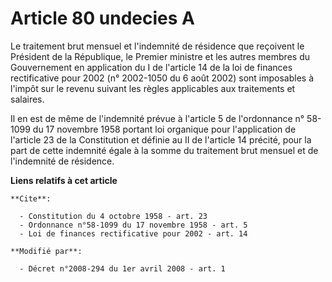 # Article 80 undecies A

Le traitement brut mensuel et l'indemnité de résidence que reçoivent le Président de la République, le Premier ministre et
les autres membres du Gouvernement en application du I de l'article 14 de la loi de finances rectificative pour 2002 (n°
2002-1050 du 6 août 2002) sont imposables à l'impôt sur le revenu suivant les règles applicables aux traitements et
salaires. 

Il en est de même de l'indemnité prévue à l'article 5 de l'ordonnance n° 58-1099 du 17 novembre 1958 portant loi organique
pour l'application de l'article 23 de la Constitution et définie au II de l'article 14 précité, pour la part de cette
indemnité égale à la somme du traitement brut mensuel et de l'indemnité de résidence.

**Liens relatifs à cet article**

	**Cite**:

	  - Constitution du 4 octobre 1958 - art. 23
	  - Ordonnance n°58-1099 du 17 novembre 1958 - art. 5
	  - Loi de finances rectificative pour 2002 - art. 14

	**Modifié par**:

	  - Décret n°2008-294 du 1er avril 2008 - art. 1
